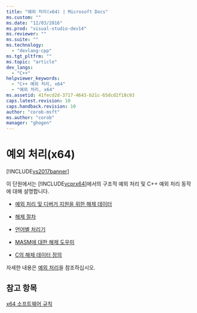 ```yaml
---
title: "예외 처리(x64) | Microsoft Docs"
ms.custom: ""
ms.date: "12/03/2016"
ms.prod: "visual-studio-dev14"
ms.reviewer: ""
ms.suite: ""
ms.technology: 
  - "devlang-cpp"
ms.tgt_pltfrm: ""
ms.topic: "article"
dev_langs: 
  - "C++"
helpviewer_keywords: 
  - "C++ 예외 처리, x64"
  - "예외 처리, x64"
ms.assetid: 41fecd2d-3717-4643-b21c-65dcd2f18c93
caps.latest.revision: 10
caps.handback.revision: 10
author: "corob-msft"
ms.author: "corob"
manager: "ghogen"
---
```

# 예외 처리(x64)
[!INCLUDE[vs2017banner](../assembler/inline/includes/vs2017banner.md)]

이 단원에서는 [!INCLUDE[vcprx64](../assembler/inline/includes/vcprx64_md.md)]에서의 구조적 예외 처리 및 C\+\+ 예외 처리 동작에 대해 설명합니다.  
  
-   [예외 처리 및 디버거 지원을 위한 해제 데이터](../build/unwind-data-for-exception-handling-debugger-support.md)  
  
-   [해제 절차](../build/unwind-procedure.md)  
  
-   [언어별 처리기](../build/language-specific-handler.md)  
  
-   [MASM에 대한 해제 도우미](../build/unwind-helpers-for-masm.md)  
  
-   [C의 해제 데이터 정의](../build/unwind-data-definitions-in-c.md)  
  
 자세한 내용은 [예외 처리](../cpp/exception-handling-in-visual-cpp.md)을 참조하십시오.  
  
## 참고 항목  
 [x64 소프트웨어 규칙](../build/x64-software-conventions.md)